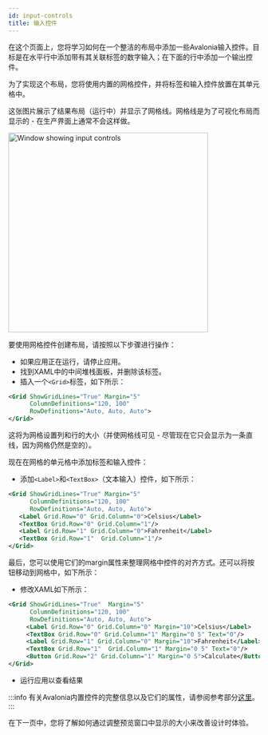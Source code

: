 ```yaml
---
id: input-controls
title: 输入控件
---
```


在这个页面上，您将学习如何在一个整洁的布局中添加一些Avalonia输入控件。目标是在水平行中添加带有其关联标签的数字输入；在下面的行中添加一个输出控件。

为了实现这个布局，您将使用内置的网格控件，并将标签和输入控件放置在其单元格中。

这张图片展示了结果布局（运行中）并显示了网格线。网格线是为了可视化布局而显示的 - 在生产界面上通常不会这样做。

<div style={{textAlign: 'center'}}>
    <img src="/img/get-started/test-drive/input-controls.png" alt="Window showing input controls" width="400" />
</div>

要使用网格控件创建布局，请按照以下步骤进行操作：

- 如果应用正在运行，请停止应用。
- 找到XAML中的中间堆栈面板，并删除该标签。
- 插入一个`<Grid>`标签，如下所示：

```xml
<Grid ShowGridLines="True" Margin="5"
      ColumnDefinitions="120, 100" 
      RowDefinitions="Auto, Auto, Auto">  
</Grid>
```

这将为网格设置列和行的大小（并使网格线可见 - 尽管现在它只会显示为一条直线，因为网格仍然是空的）。

现在在网格的单元格中添加标签和输入控件：

- 添加`<Label>`和`<TextBox>`（文本输入）控件，如下所示：

```xml
<Grid ShowGridLines="True" Margin="5"
      ColumnDefinitions="120, 100" 
      RowDefinitions="Auto, Auto, Auto">
   <Label Grid.Row="0" Grid.Column="0">Celsius</Label>
   <TextBox Grid.Row="0" Grid.Column="1"/>
   <Label Grid.Row="1" Grid.Column="0">Fahrenheit</Label>
   <TextBox Grid.Row="1"  Grid.Column="1"/>
</Grid>
```

最后，您可以使用它们的margin属性来整理网格中控件的对齐方式。还可以将按钮移动到网格中，如下所示：

- 修改XAML如下所示：

```xml
<Grid ShowGridLines="True"  Margin="5" 
      ColumnDefinitions="120, 100" 
      RowDefinitions="Auto, Auto, Auto">
     <Label Grid.Row="0" Grid.Column="0" Margin="10">Celsius</Label>
     <TextBox Grid.Row="0" Grid.Column="1" Margin="0 5" Text="0"/>
     <Label Grid.Row="1" Grid.Column="0" Margin="10">Fahrenheit</Label>
     <TextBox Grid.Row="1"  Grid.Column="1" Margin="0 5" Text="0"/>
     <Button Grid.Row="2" Grid.Column="1" Margin="0 5">Calculate</Button>
</Grid>
```

- 运行应用以查看结果



:::info
有关Avalonia内置控件的完整信息以及它们的属性，请参阅参考部分[这里](../../reference/controls/)。
:::

在下一页中，您将了解如何通过调整预览窗口中显示的大小来改善设计时体验。